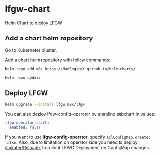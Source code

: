 # lfgw-chart

Helm Chart to deploy [LFGW](https://github.com/weisdd/lfgw)

## Add a chart helm repository

Go to Kubernetes cluster.

Add a chart helm repository with follow commands:

```bash 
helm repo add m8x https://MadEngineX.github.io/helm-charts/

helm repo update
```

## Deploy LFGW

```bash 
helm upgrade --install lfgw m8x/lfgw
```

You can also deploy [lfgw-config-operator](https://github.com/MadEngineX/lfgw-config-operator) by enabling subchart in values: 
```yaml 
lfgw-operator-chart:
  enabled: false
```
If you want to use __lfgw-config-operator__, specify `aclConfigMap.create: false`. Also, due to limitation on operator side you need to deploy [stakater/Reloader](https://github.com/stakater/Reloader) to rollout LFWG Deployment on ConfigMap changes.